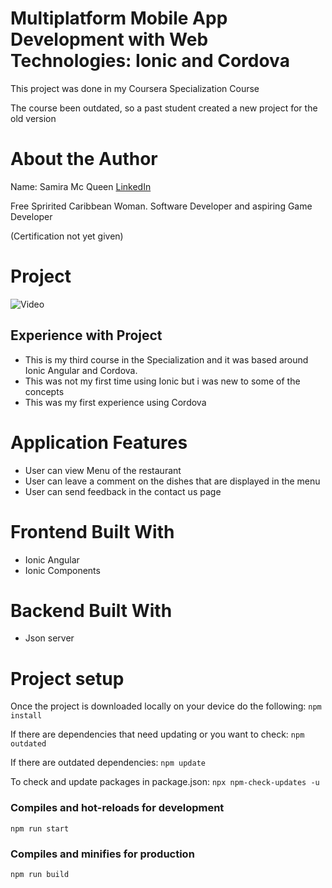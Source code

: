 # Multiplatform Mobile App Development with Web Technologies: Ionic and Cordova
This project was done in my Coursera Specialization Course

The course been outdated, so a past student created a new project for the old version

# About the Author
Name: Samira Mc Queen
[LinkedIn](https://www.linkedin.com/in/samira-mc-queen-1882431a7/)

Free Spririted Caribbean Woman.
Software Developer and aspiring Game Developer

 (Certification not yet given)
# Project 
![Video](src/assets/ionic-conFusion.gif)

## Experience with Project
- This is my third course in the Specialization and it was based around Ionic Angular and Cordova. 
- This was not my first time using Ionic but i was new to some of the concepts
- This was my first experience using Cordova

# Application Features
- User can view Menu of the restaurant
- User can leave a comment on the dishes that are displayed in the menu
- User can send feedback in the contact us page

# Frontend Built With
- Ionic Angular
- Ionic Components

# Backend Built With
- Json server

# Project setup
Once the project is downloaded locally on your device do the following:
`
npm install
`

If there are dependencies that need updating or you want to check:
`
npm outdated
`

If there are outdated dependencies:
`
npm update
`

To check and update packages in package.json:
`
npx npm-check-updates -u
`

### Compiles and hot-reloads for development
`
npm run start
`

### Compiles and minifies for production
`
npm run build
`